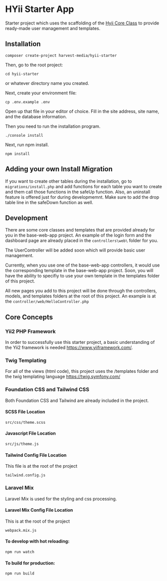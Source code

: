 # HYii Starter App

Starter project which uses the scaffolding of the [Hyii Core Class](https://github.com/Harvest-Media/hyii)
to provide ready-made user management and templates.

## Installation

```shell
composer create-project harvest-media/hyii-starter
```

Then, go to the root project:
```shell
cd hyii-starter
```
or whatever directory name you created.

Next, create your environment file:
```shell
cp .env.example .env
```
Open up that file in your editor of choice.  Fill in the site 
address, site name, and the database information.

Then you need to run the installation program.  
```shell
./console install
```

Next, run npm install.
```shell
npm install
```

## Adding your own Install Migration

If you want to create other tables during the installation, go to `migrations/install.php` and 
add functions for each table you want to create and them call those functions
in the safeUp function.  Also, an uninstall feature is offered just for during
developmemnt.  Make sure to add the drop table line in the safeDown function as well.

## Development

There are some core classes and templates that are provided already for you in the 
base-web-app project.  An example of the login form and the dashboard page are
already placed in the `controllers\web\` folder for you.

The UserController will be added soon which will provide basic user management.

Currently, when you use one of the base-web-app controllers, it would use the corresponding
template in the base-web-app project.  Soon, you will have the ability to specifiy to 
use your own template in the templates folder of this project.

All new pages you add to this project will be done through the controllers, models, and templates folders
at the root of this project.  An example is at the `controller/web/HelloController.php`

## Core Concepts

### Yii2 PHP Framework

In order to successfully use this starter project, a basic understanding
of the Yii2 framework is needed <https://www.yiiframework.com/>.

### Twig Templating

For all of the views (html code), this project uses the /templates folder and the
twig templating language <https://twig.symfony.com/>

### Foundation CSS and Tailwind CSS

Both Foundation CSS and Tailwind are already included in the project.

#### SCSS File Location
```shell
src/css/theme.scss
```

#### Javascript File Location
```shell
src/js/theme.js
```

#### Tailwind Config File Location
This file is at the root of the project

```shell
tailwind.config.js
```

### Laravel Mix

Laravel Mix is used for the styling and css processing.

#### Laravel Mix Config File Location

This is at the root of the project

```shell
webpack.mix.js
```

#### To develop with hot reloading:
```shell
npm run watch
```

#### To build for production:
```shell
npm run build
```

